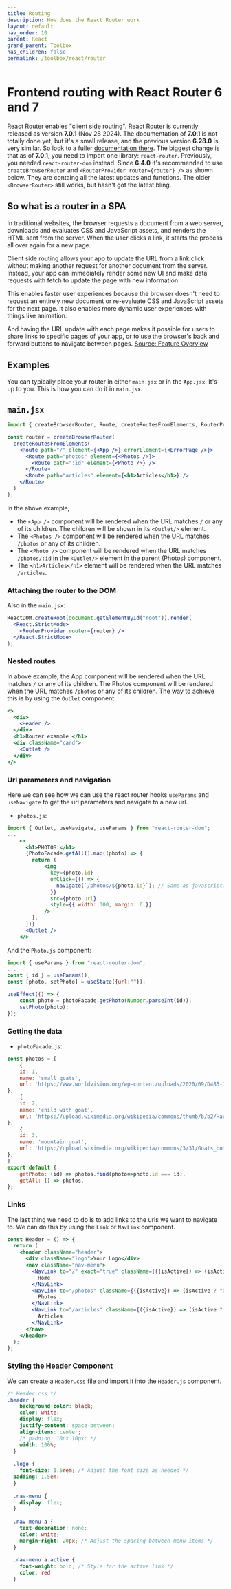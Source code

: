 ```yaml
---
title: Routing
description: How does the React Router work
layout: default
nav_order: 10
parent: React
grand_parent: Toolbox
has_children: false
permalink: /toolbox/react/router
---
```


# Frontend routing with React Router 6 and 7

React Router enables "client side routing". React Router is currently released as version **7.0.1** (Nov 28 2024). The documentation of **7.0.1** is not totally done yet, but it's a small release, and the previous version **6.28.0** is very similar. So look to a fuller [documentation there](https://reactrouter.com/6.28.0/home). The biggest change is that as of **7.0.1**, you need to import one library: `react-router`. Previously, you needed `react-router-dom` instead. Since **6.4.0** it's recommended to use `createBrowserRouter` and `<RouterProvider router={router} />` as shown below. They are containg all the latest updates and functions. The older `<BrowserRouter>` still works, but hasn't got the latest bling.

## So what is a router in a SPA

In traditional websites, the browser requests a document from a web server, downloads and evaluates CSS and JavaScript assets, and renders the HTML sent from the server. When the user clicks a link, it starts the process all over again for a new page.

Client side routing allows your app to update the URL from a link click without making another request for another document from the server. Instead, your app can immediately render some new UI and make data requests with fetch to update the page with new information.

This enables faster user experiences because the browser doesn't need to request an entirely new document or re-evaluate CSS and JavaScript assets for the next page. It also enables more dynamic user experiences with things like animation.

And having the URL update with each page makes it possible for users to share links to specific pages of your app, or to use the browser's back and forward buttons to navigate between pages.
[Source: Feature Overview](https://reactrouter.com/en/main/start/overview)

## Examples

You can typically place your router in either `main.jsx` or in the `App.jsx`. It's up to you. This is how you can do it in `main.jsx`.

## `main.jsx`

```jsx
import { createBrowserRouter, Route, createRoutesFromElements, RouterProvider } from 'react-router'

const router = createBrowserRouter(
  createRoutesFromElements(
    <Route path="/" element={<App />} errorElement={<ErrorPage />}>
      <Route path="photos" element={<Photos />}>
        <Route path=":id" element={<Photo />} />
      </Route>
      <Route path="articles" element={<h1>Articles</h1>} />
    </Route>
  )
);
```

In the above example,

- the `<App />` component will be rendered when the URL matches `/` or any of its children. The children will be shown in its `<Outlet/>` element.
- The `<Photos />` component will be rendered when the URL matches `/photos` or any of its children.
- The `<Photo />` component will be rendered when the URL matches `/photos/:id` in  the `<Outlet/>` element in the parent (Photos) component.
- The `<h1>Articles</h1>` element will be rendered when the URL matches `/articles`.

### Attaching the router to the DOM

Also in the `main.jsx`:

```jsx
ReactDOM.createRoot(document.getElementById("root")).render(
  <React.StrictMode>
    <RouterProvider router={router} />
  </React.StrictMode>
);
```

### Nested routes

In above example, the App component will be rendered when the URL matches `/` or any of its children. The Photos component will be rendered when the URL matches `/photos` or any of its children. The way to achieve this is by using the `Outlet` component.

```jsx
<>
  <div>
    <Header />
  </div>
  <h1>Router example </h1>
  <div className="card">
    <Outlet />
  </div>
</>
```

### Url parameters and navigation

Here we can see how we can use the react router hooks `useParams` and `useNavigate` to get the url parameters and navigate to a new url.

- `photos.js`:

```jsx
import { Outlet, useNavigate, useParams } from "react-router-dom";
...
    <>
      <h1>PHOTOS:</h1>
      {PhotoFacade.getAll().map((photo) => {
        return (
            <img
              key={photo.id}
              onClick={() => {
                navigate(`/photos/${photo.id}`); // Same as javascript: window.location.href = `/photos/${photo.id}`;
              }}
              src={photo.url}
              style={{ width: 300, margin: 6 }}
            />
        );
      })}
      <Outlet />
    </>
```

And the `Photo.js` component:

```jsx
import { useParams } from "react-router-dom";
...
const { id } = useParams();
const [photo, setPhoto] = useState({url:""});

useEffect(() => {
    const photo = photoFacade.getPhoto(Number.parseInt(id));
    setPhoto(photo);
});
```

### Getting the data

- `photoFacade.js`:

```jsx
const photos = [
    {
    id: 1,
    name: 'small goats',
    url: 'https://www.worldvision.org/wp-content/uploads/2020/09/D485-1090-047_Web_Optimized.jpg'
},
    {
    id: 2,
    name: 'child with goat',
    url: 'https://upload.wikimedia.org/wikipedia/commons/thumb/b/b2/Hausziege_04.jpg/1920px-Hausziege_04.jpg'
},
    {
    id: 3,
    name: 'mountain goat',
    url: 'https://upload.wikimedia.org/wikipedia/commons/3/31/Goats_butting_heads_in_Germany.jpg'
},
]
export default {
    getPhoto: (id) => photos.find(photo=>photo.id === id),
    getAll: () => photos,
};
```

### Links

The last thing we need to do is to add links to the urls we want to navigate to. We can do this by using the `Link` or `NavLink` component.

```jsx
const Header = () => {
  return (
    <header className="header">
      <div className="logo">Your Logo</div>
      <nav className="nav-menu">
        <NavLink to="/" exact="true" className={({isActive}) => (isActive ? "active" : 'none')}>
          Home
        </NavLink>
        <NavLink to="/photos" className={({isActive}) => (isActive ? "active" : 'none')}>
          Photos
        </NavLink>
        <NavLink to="/articles" className={({isActive}) => (isActive ? "active" : 'none')}>
          Articles
        </NavLink>
      </nav>
    </header>
  );
};
```

### Styling the Header Component

We can create a `Header.css` file and import it into the `Header.js` component.

```css
/* Header.css */
.header {
    background-color: black;
    color: white;
    display: flex;
    justify-content: space-between;
    align-items: center;
    /* padding: 10px 10px; */
    width: 100%;
  }
  
  .logo {
    font-size: 1.5rem; /* Adjust the font size as needed */
  padding: 1.5em;
  }
  
  .nav-menu {
    display: flex;
  }
  
  .nav-menu a {
    text-decoration: none;
    color: white;
    margin-right: 20px; /* Adjust the spacing between menu items */
  }
  
  .nav-menu a.active {
    font-weight: bold; /* Style for the active link */
    color: red
  }
  
```
